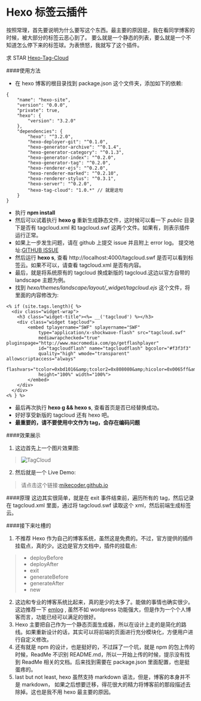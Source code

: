 Hexo 标签云插件
===

按照常理，首先要说明为什么要写这个东西。最主要的原因是，我在看同学博客的时候，被大部分的标签云恶心到了。 要么就是一个静态的列表，要么就是一个不知道怎么停下来的标签球。为表愤怒，我就写了这个插件。

求 STAR [Hexo-Tag-Cloud](https://github.com/MikeCoder/hexo-tag-cloud)

####使用方法

+ 在 hexo 博客的根目录找到 package.json 这个文件夹，添加如下的依赖:
```
{
    "name": "hexo-site",
    "version": "0.0.0",
    "private": true,
    "hexo": {
        "version": "3.2.0"
    },
    "dependencies": {
        "hexo": "^3.2.0",
        "hexo-deployer-git": "^0.1.0",
        "hexo-generator-archive": "^0.1.4",
        "hexo-generator-category": "^0.1.3",
        "hexo-generator-index": "^0.2.0",
        "hexo-generator-tag": "^0.2.0",
        "hexo-renderer-ejs": "^0.2.0",
        "hexo-renderer-marked": "^0.2.10",
        "hexo-renderer-stylus": "^0.3.1",
        "hexo-server": "^0.2.0",
        "hexo-tag-cloud": "1.0.*" // 就是这句
    }
}
```
+ 执行 **npm install**
+ 然后可以试着执行 **hexo g** 重新生成静态文件，这时候可以看一下 *public* 目录下是否有 tagcloud.xml 和 tagcloud.swf 这两个文件。如果有，则表示插件运行正常。
+ 如果上一步发生问题，请在 github 上提交 issue 并且附上 error log。 提交地址:[GITHUB ISSUE](https://github.com/MikeCoder/hexo-tag-cloud/issues)
+ 然后运行 **hexo s**, 查看 http://localhost:4000/tagcloud.swf 是否可以看到标签云。如果不可以，请查看 tagcloud.xml 是否有内容。
+ 最后，就是将系统原有的 tagcloud 换成新版的 tagcloud.这边以官方自带的 landscape 主题为例。
+ 找到 *hexo/themes/landscape/layout/_widget/tagcloud.ejs* 这个文件，将里面的内容修改为:
```
<% if (site.tags.length){ %>
  <div class="widget-wrap">
    <h3 class="widget-title"><%= __('tagcloud') %></h3>
    <div class="widget tagcloud">
        <embed tplayername="SWF" splayername="SWF"
            type="application/x-shockwave-flash" src="tagcloud.swf"
            mediawrapchecked="true" pluginspage="http://www.macromedia.com/go/getflashplayer"
            id="tagcloudflash" name="tagcloudflash" bgcolor="#f3f3f3"
            quality="high" wmode="transparent" allowscriptaccess="always"
            flashvars="tcolor=0xbd1016&amp;tcolor2=0x808080&amp;hicolor=0x0065ff&amp;tspeed=100&amp;distr=true"
            height="100%" width="100%">
        </embed>
    </div>
  </div>
<% } %>
```
+ 最后再次执行 **hexo g && hexo s**, 查看首页是否已经替换成功。
+ 好好享受新版的 tagcloud 还有 hexo 吧。
+ **最重要的，请不要使用中文作为 tag，会存在编码问题**

####效果展示
1. 这边首先上一个图片效果图:
> ![TagCloud](http://chuantu.biz/t2/33/1458566883x1822613129.png)

2. 然后就是一个 Live Demo:
> 请点击这个链接:[mikecoder.github.io](http://mikecoder.github.io)

####原理
这边其实很简单，就是在 exit 事件结束前，遍历所有的 tag，然后记录在 tagcloud.xml 里面，通过将 tagcloud.swf 读取这个 xml，然后前端生成标签云。

####接下来吐槽的
1. 不推荐 Hexo 作为自己的博客系统，虽然这是免费的。不过，官方提供的插件挂载点，真的少。这边是官方文档中，插件的挂载点:
> + deployBefore
> + deployAfter
> + exit
> + generateBefore
> + generateAfter
> + new

2. 这边和专业的博客系统比起来，真的是少的太多了。能做的事情也确实很少。这边推荐一下 [emlog](http://emlog.net) , 虽然不如 wordpress 功能强大，但是作为一个个人博客而言，功能已经可以满足的很好。
3. Hexo 主要把自己作为一个静态页面生成器，所以在设计上走的是简化的路线。如果重新设计的话，其实可以将前端的页面进行充分模块化，方便用户进行自定义修改。
4. 还有就是 npm 的设计，也是挺好的，不过踩了一个坑，就是 npm 的包上传的时候，ReadMe 不识别 README.md，所以一开始上传的时候，提示没有找到 ReadMe 相关的文档。后来找到需要在 package.json 里面配置，也是挺蛋疼的。
5. last but not least, hexo 虽然支持 markdown 语法，但是，博客的本身并不是 markdown， 如果之后想要迁移，得花很大的精力将博客前的那段描述去除掉。这也是我不用 hexo 最主要的原因。

